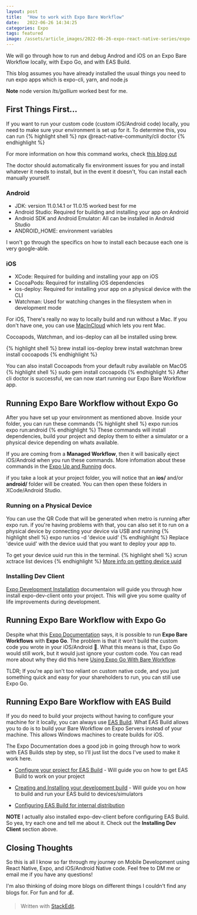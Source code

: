 ```yaml
---
layout: post
title:  "How to work with Expo Bare Workflow"
date:   2022-06-26 14:34:25
categories: Expo
tags: featured
image: /assets/article_images/2022-06-26-expo-react-native-series/expo-react-native-series-header.jpg
---
```


We will go through how to run and debug Androd and iOS on an Expo Bare Workflow locally, with Expo Go, and with EAS Build.

This blog assumes you have already installed the usual things you need to run expo apps which is expo-cli, yarn, and node.js

**Note** node version *lts/gallium* worked best for me.

## First Things First...
If you want to run your custom code (custom iOS/Android code) locally, you need to make sure your environment is set up for it. To determine this, you can run
{% highlight shell %}
npx @react-native-community/cli doctor
{% endhighlight %}

For more information on how this command works, check [this blog out](https://reactnative.dev/blog/2019/11/18/react-native-doctor)

The doctor should automatically fix environment issues for you and install whatever it needs to install, but in the event it doesn't, You can install each manually yourself.

### Android
- JDK: version 11.0.14.1 or 11.0.15 worked best for me
- Android Studio: Required for building and installing your app on Android
- Android SDK and Android Emulator: All can be installed in Android Studio
- ANDROID_HOME: environment variables

I won't go through the specifics on how to install each because each one is very google-able.

### iOS
- XCode: Required for building and installing your app on iOS
- CocoaPods: Required for installing iOS dependencies
- ios-deploy: Required for installing your app on a physical device with the CLI
- Watchman: Used for watching changes in the filesystem when in development mode

For iOS, There's really no way to locally build and run without a Mac. If you don't have one, you can use [MacInCloud](https://www.macincloud.com) which lets you rent Mac.

Cocoapods, Watchman, and ios-deploy can all be installed using brew. 

{% highlight shell %}
brew install ios-deploy
brew install watchman
brew install cocoapods
{% endhighlight %}

You can also install Cocoapods from your default ruby available on MacOS
{% highlight shell %}
sudo gem install cocoapods
{% endhighlight %}
After cli doctor is successful, we can now start running our Expo Bare Workflow app.

## Running Expo Bare Workflow without Expo Go

After you have set up your environment as mentioned above. Inside your folder, you can run these commands
{% highlight shell %}
expo run:ios
expo run:android
{% endhighlight %}
These commands will install dependencies, build your project and deploy them to either a simulator or a physical device depending on whats available. 

If you are coming from a **Managed Workflow**, then it will basically eject iOS/Android when you run these commands. More infomation about these commands in the [Expo Up and Running](https://docs.expo.dev/bare/hello-world/#ios-configuration) docs.

if you take a look at your project folder, you will notice that an **ios/** and/or **android/** folder will be created. You can then open these folders in XCode/Android Studio.

### Running on a Physical Device
You can use the QR Code that will be generated when metro is running after expo run. if you're having problems with that, you can also set it to run on a physical device by connecting your device via USB and running
{% highlight shell %}
expo run:ios -d 'device uuid'
{% endhighlight %}
Replace 'device uuid' with the device uuid that you want to deploy your app to. 

To get your device uuid run this in the terminal.
{% highlight shell %}
xcrun xctrace list devices
{% endhighlight %}
[More info on getting device uuid](https://stackoverflow.com/questions/17237354/how-can-i-find-the-device-uuids-of-all-connected-devices-through-a-command-line)

### Installing Dev Client
[Expo Development Installation](https://docs.expo.dev/development/installation/) documentaion will guide you through how install expo-dev-client onto your project. This will give you some quality of life improvements during development.

## Running Expo Bare Workflow with Expo Go

Despite what this [Expo Documentation](https://docs.expo.dev/bare/using-expo-client/) says, it is possible to run **Expo Bare Workflows** with **Expo Go**. The problem is that it won't build the custom code you wrote in your iOS/Android 💩. What this means is that, Expo Go would still work, but it would just ignore your custom code. You can read more about why they did this here [Using Expo Go With Bare Workflow](https://docs.expo.dev/bare/using-expo-client/).

TLDR; If you're app isn't too reliant on custom native code, and you just something quick and easy for your shareholders to run, you can still use Expo Go.

## Running Expo Bare Workflow with EAS Build
If you do need to build your projects without having to configure your machine for it locally, you can always use [EAS Build](https://docs.expo.dev/build/introduction/). What EAS Build allows you to do is to build your Bare Workflow on Expo Servers instead of your machine. This allows Windows machines to create builds for iOS.

The Expo Documentation does a good job in going through how to work with EAS Builds step by step, so I'll just list the docs I've used to make it work here.

- [Configure your project for EAS Build](https://docs.expo.dev/build/setup/) - Will guide you on how to get EAS Build to work on your project

- [Creating and Installing your development build](https://docs.expo.dev/development/getting-started/#creating-and-installing-your-first-development-build) - Will guide you on how to build and run your EAS build to devices/simulators
- [Configuring EAS Build for internal distribution](https://docs.expo.dev/build/internal-distribution/)

**NOTE** I actually also installed expo-dev-client before configuring EAS Build. So yea, try each one and tell me about it. Check out the **Installing Dev Client** section above.

## Closing Thoughts

So this is all I know so far through my journey on Mobile Development using React Native, Expo, and iOS/Android Native code. Feel free to DM me or email me if you have any questions!

I'm also thinking of doing more blogs on different things I couldn't find any blogs for. For fun and for 💰.
> Written with [StackEdit](https://stackedit.io/).